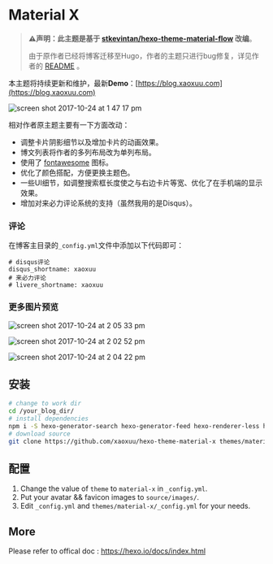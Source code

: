 # Material X

> **⚠️声明：此主题是基于 [stkevintan/hexo-theme-material-flow](https://github.com/stkevintan/hexo-theme-material-flow) 改编**。
>
> 由于原作者已经将博客迁移至Hugo，作者的主题只进行bug修复，详见作者的 [README](https://github.com/stkevintan/hexo-theme-material-flow) 。



本主题将持续更新和维护，最新**Demo**：[https://blog.xaoxuu.com](https://blog.xaoxuu.com)

![screen shot 2017-10-24 at 1 47 17 pm](https://user-images.githubusercontent.com/16400144/31926581-fbe1debc-b8c1-11e7-93e7-ab08ce97ea61.png)

相对作者原主题主要有一下方面改动：

- 调整卡片阴影细节以及增加卡片的动画效果。
- 博文列表将作者的多列布局改为单列布局。
- 使用了 [fontawesome](http://fontawesome.io) 图标。
- 优化了颜色搭配，方便更换主题色。
- 一些UI细节，如调整搜索框长度使之与右边卡片等宽、优化了在手机端的显示效果。
- 增加对来必力评论系统的支持（虽然我用的是Disqus）。



### 评论

在博客主目录的`_config.yml`文件中添加以下代码即可：

```
# disqus评论
disqus_shortname: xaoxuu
# 来必力评论
# livere_shortname: xaoxuu
```



### 更多图片预览

![screen shot 2017-10-24 at 2 05 33 pm](https://user-images.githubusercontent.com/16400144/31926974-7932afca-b8c4-11e7-997f-3d9d28b5a08b.png)



![screen shot 2017-10-24 at 2 02 52 pm](https://user-images.githubusercontent.com/16400144/31927078-f7c74f26-b8c4-11e7-98c6-ac2987abd2fd.png)

![screen shot 2017-10-24 at 2 04 22 pm](https://user-images.githubusercontent.com/16400144/31927076-f47fb4d4-b8c4-11e7-9cbd-158e2c31d9e0.png)



## 安装
```bash
# change to work dir
cd /your_blog_dir/
# install dependencies
npm i -S hexo-generator-search hexo-generator-feed hexo-renderer-less hexo-autoprefixer hexo-generator-json-content
# download source
git clone https://github.com/xaoxuu/hexo-theme-material-x themes/material-x
```

## 配置
1. Change the value of `theme` to `material-x` in `_config.yml`.
2. Put your avatar && favicon  images to `source/images/`.
3. Edit `_config.yml` and `themes/material-x/_config.yml` for your needs.  

## More
Please refer to offical doc : <https://hexo.io/docs/index.html>
